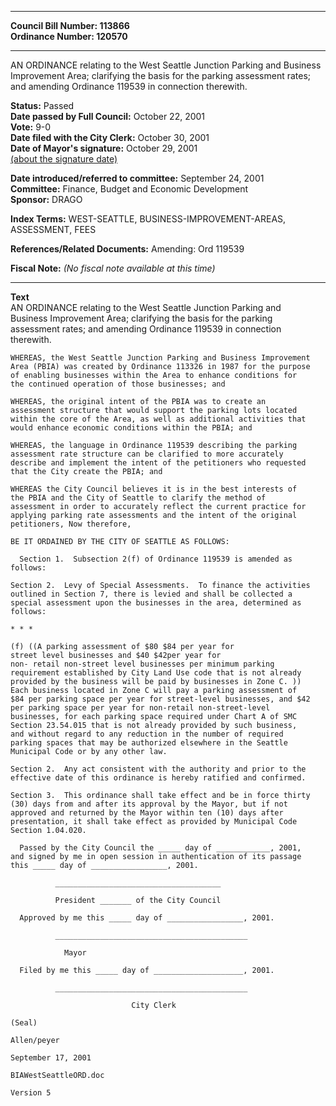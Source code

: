 * * * * *  
  
**Council Bill Number: [](#h0)[](#h2)113866**   
**Ordinance Number: 120570**  
  
* * * * *  
  
AN ORDINANCE relating to the West Seattle Junction Parking and Business Improvement Area; clarifying the basis for the parking assessment rates; and amending Ordinance 119539 in connection therewith.  
  
**Status:** Passed   
**Date passed by Full Council:** October 22, 2001   
**Vote:** 9-0   
**Date filed with the City Clerk:** October 30, 2001   
**Date of Mayor's signature:** October 29, 2001   
[(about the signature date)](/~public/approvaldate.htm)   
  
  
**Date introduced/referred to committee:** September 24, 2001   
**Committee:** Finance, Budget and Economic Development   
**Sponsor:** DRAGO   
  
**Index Terms:** WEST-SEATTLE, BUSINESS-IMPROVEMENT-AREAS, ASSESSMENT, FEES  
  
**References/Related Documents:** Amending: Ord 119539  
  
**Fiscal Note:** *(No fiscal note available at this time)*  
  
* * * * *  
  
**Text**  
    AN ORDINANCE relating to the West Seattle Junction Parking and  
    Business Improvement Area; clarifying the basis for the parking  
    assessment rates; and amending Ordinance 119539 in connection  
    therewith.  
  
    WHEREAS, the West Seattle Junction Parking and Business Improvement  
    Area (PBIA) was created by Ordinance 113326 in 1987 for the purpose  
    of enabling businesses within the Area to enhance conditions for  
    the continued operation of those businesses; and  
  
    WHEREAS, the original intent of the PBIA was to create an  
    assessment structure that would support the parking lots located  
    within the core of the Area, as well as additional activities that  
    would enhance economic conditions within the PBIA; and  
  
    WHEREAS, the language in Ordinance 119539 describing the parking  
    assessment rate structure can be clarified to more accurately  
    describe and implement the intent of the petitioners who requested  
    that the City create the PBIA; and  
  
    WHEREAS the City Council believes it is in the best interests of  
    the PBIA and the City of Seattle to clarify the method of  
    assessment in order to accurately reflect the current practice for  
    applying parking rate assessments and the intent of the original  
    petitioners, Now therefore,  
  
    BE IT ORDAINED BY THE CITY OF SEATTLE AS FOLLOWS:  
  
      Section 1.  Subsection 2(f) of Ordinance 119539 is amended as  
    follows:  
  
    Section 2.  Levy of Special Assessments.  To finance the activities  
    outlined in Section 7, there is levied and shall be collected a  
    special assessment upon the businesses in the area, determined as  
    follows:  
  
    * * *  
  
    (f) ((A parking assessment of $80 $84 per year for  
    street level businesses and $40 $42per year for  
    non- retail non-street level businesses per minimum parking  
    requirement established by City Land Use code that is not already  
    provided by the business will be paid by businesses in Zone C. ))  
    Each business located in Zone C will pay a parking assessment of  
    $84 per parking space per year for street-level businesses, and $42  
    per parking space per year for non-retail non-street-level  
    businesses, for each parking space required under Chart A of SMC  
    Section 23.54.015 that is not already provided by such business,  
    and without regard to any reduction in the number of required  
    parking spaces that may be authorized elsewhere in the Seattle  
    Municipal Code or by any other law.  
  
    Section 2.  Any act consistent with the authority and prior to the  
    effective date of this ordinance is hereby ratified and confirmed.  
  
    Section 3.  This ordinance shall take effect and be in force thirty  
    (30) days from and after its approval by the Mayor, but if not  
    approved and returned by the Mayor within ten (10) days after  
    presentation, it shall take effect as provided by Municipal Code  
    Section 1.04.020.  
  
      Passed by the City Council the _____ day of ____________, 2001,  
    and signed by me in open session in authentication of its passage  
    this _____ day of _________________, 2001.  
  
              _____________________________________  
  
              President _______ of the City Council  
  
      Approved by me this _____ day of _________________, 2001.  
  
              ___________________________________________  
  
                Mayor  
  
      Filed by me this _____ day of ____________________, 2001.  
  
              ___________________________________________  
  
                               City Clerk  
  
    (Seal)  
  
    Allen/peyer  
  
    September 17, 2001  
  
    BIAWestSeattleORD.doc  
  
    Version 5  
